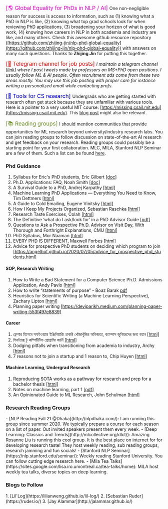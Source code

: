 <span style="color:#ff00d5; font-size:1.25em; "> [🌎 Global Equality for PhDs in NLP / AI] </span> One non-negligible reason for success is access to information, such as (1) knowing what a PhD in NLP is like, 
(2) knowing what top grad schools look for when reviewing PhD applications, 
(3) broadening your horizon of what is good work, (4) knowing how careers in NLP in both academia and industry are like, and many others.
Check this awesome github resource repository ([https://github.com/zhijing-jin/nlp-phd-global-equality](https://github.com/zhijing-jin/nlp-phd-global-equality)) with answers 
on many such questions. Thanks to **Zhijing Jin** for putting this together.

<span style="color:#FF0000; font-size:1.25em; "> [🍩 Telegram channel for job posts] </span> *I maintain a telegram channel [[link]](https://t.me/s/msphdprof) where 
I post tweets made by professors on MS+PhD open positions. I usually follow ML & AI people. 
Often recruitment ads come from these two areas mostly.
You may use this job posting with proper care for instance writing a personalized email while contacting profs.*

<span style="color:#0000FF; font-size:1.25em; "> [🧰 Tools for CS research] </span> Undergrads who are getting started with research often get stuck because they are unfamiliar with various tools. 
Here is a pointer to a very useful MIT course: [https://missing.csail.mit.edu](https://missing.csail.mit.edu).
This [blog post](https://kentonmurray.com/blogs/hackingphd.html) might also be relevant.

<span style="color:#6B8E23; font-size:1.25em; "> [📚 Reading groups] </span> I should mention communities that provide opportunities for ML research beyond university/industry research labs. 
You can join reading groups to follow discussion on  state-of-the-art AI research and get feedback on your research. 
Reading groups could possibly be a starting point for your first collaboration.
MLC, MILA, Stanford NLP Seminar are a few of them. Such a list can be found [here](#research-reading-groups).

### Phd  Guidance
  1. Syllabus for Eric's PhD students, Eric Gilbert [[doc]](https://docs.google.com/document/d/11D3kHElzS2HQxTwPqcaTnU5HCJ8WGE5brTXI4KLf4dM/edit)
  2. Ph.D. Applications: FAQ, Noah Smith [[doc]](https://docs.google.com/document/d/1lT-bsIP0GKfh8l5sQnM2hCzzR9prt-QLx16rimUOdIM/edit)
  3. A Survival Guide to a PhD, Andrej Karpathy [[html]](http://karpathy.github.io/2016/09/07/phd/)
  4. Machine Learning PhD Applications — Everything You Need to Know, Tim Dettmers [[html]](https://timdettmers.com/2018/11/26/phd-applications/)
  5. A Guide to Cold Emailing, Eugene Vinitsky [[html]](http://eugenevinitsky.github.io/posts/2020-12-25-coldemails.html)
  6. How I Keep My Projects Organized, Sebastian Raschka [[html]](https://sebastianraschka.com/blog/2021/project-management.html)
  7. Research Taste Exercises, Colah [[html]](http://colah.github.io/notes/taste/)
  8. The Definitive ‘what do I ask/look for’ in a PhD Advisor Guide [[pdf]](https://www.cs.columbia.edu/wp-content/uploads/2019/03/Get-Advisor.pdf)
  9. Questions to Ask a Prospective Ph.D. Advisor on Visit Day, With Thorough and Forthright Explanations, CMU [[html]](https://blog.ml.cmu.edu/2020/03/02/questions-to-ask-a-prospective-ph-d-advisor-on-visit-day-with-thorough-and-forthright-explanations/)
  10. PhD Syllabus, Mor Naaman [[html]](https://stechlab.github.io/phd-syllabus/)
  11. EVERY PHD IS DIFFERENT, Maxwell Forbes [[html]](https://maxwellforbes.com/posts/every-phd-is-different)
  12. Advice for prospective PhD students on deciding which program to join [https://angelhof.github.io/2020/07/05/advice_for_prospective_phd_students.html]

#### SOP, Research Writing
  1. How to Write a Bad Statement for a Computer Science Ph.D. Admissions Application, Andy Pavlo [[html]](https://www.cs.cmu.edu/~pavlo/blog/2015/10/how-to-write-a-bad-statement-for-a-computer-science-phd-admissions-application.html)
  2. How to write “statements of purpose” - Boaz Barak [pdf](https://www.boazbarak.org/Papers/howto_statement_of_purpose.pdf)
  3. Heuristics for Scientific Writing (a Machine Learning Perspective), Zachary Lipton [[html]](http://approximatelycorrect.com/2018/01/29/heuristics-technical-scientific-writing-machine-learning-perspective/)
  4. Planning paper writing [https://deviparikh.medium.com/planning-paper-writing-553f497e8839]

#### Career
  1. ফ্রেশার হিশেবে সফটওয়্যার ইঞ্জিনিয়ারিং চাকরি খোঁজাখুঁজির অভিজ্ঞতা, ক্যাম্পাস জুনিয়রদের জন্য বয়ান [[html]](http://www.iamrabiul.info/software-engineering-job-hacking-as-a-fresh-graduate-nstu/)
  2. সিনট্যাক্স টু কম্পিটিটিভ প্রোগ্রামিং জার্নি [[html]](http://www.iamrabiul.info/syntax-to-competitive-programming/)
  3. Dodging pitfalls when transitioning from academia to industry, Archy [[html]](http://deberker.com/archy/dodging-pitfalls-when-transitioning-from-academia-to-industry/)
  4. 7 reasons not to join a startup and 1 reason to, Chip Huyen [[html]](https://huyenchip.com/2021/02/27/why-not-join-a-startup.html#why_not_join_a_startup)

#### Machine Learning, Undergrad Research
  1. Reproducing SOTA works as a pathway for research and prep for a bachelor thesis [[html]](http://www.iamrabiul.info/reproducing-sota-works-as-a-pathway-to-get-into-research-and-preparation-for-a-bachelor-thesis/)
  2. Notes on machine learning, part 1 [[pdf]](https://drive.google.com/file/d/1kBnhA6O5aZl61jfzXrFL3kLwAcURuyc1/view)
  3. An Opinionated Guide to ML Research, John Schulman [[html]](http://joschu.net/blog/opinionated-guide-ml-research.html)

<h3 id="research-reading-groups" class="name-row"> Research Reading Groups</h3>
 - [NLP Reading Fall 21 @Dhaka](http://nlpdhaka.com/):  I am running this group since summer 2020. We typically prepare a course for each season on a list of paper. Out invited speakers present them every week. 
 - [Deep Learning: Classics and Trends](http://mlcollective.org/dlct/): Amazing Rosanne Liu is running this cool group. It is the best place on internet for for developing research taste! They host weekly reading, sub reading groups, research jamming and fun socials!  
 - [Stanford NLP Seminar](https://nlp.stanford.edu/seminar/): Weekly reading Stanford University. You can follow cutting edge research here.
 - [Mila Tea Talks](https://sites.google.com/lisa.iro.umontreal.ca/tea-talks/home): MILA host weekly tea talks, diverse topics on deep learning.

<h3 class="name-row"> Blogs to Follow </h3>
 1. [Lil'Log](https://lilianweng.github.io/lil-log/)
 2. [Sebastian Ruder](https://ruder.io/)
 3. [Jay Alammar](http://jalammar.github.io/)
